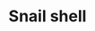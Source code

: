 ---
layout: item
title: Snail shell
item-id: 7800
datatable: true
id: 7800
name: "Snail shell"
members: true
lowalch: 0
highalch: 0
examine: "A shell from a giant snail."
monsters:
  - id: 5628
    name: "Giant snail"
    members: true
    combat_level: 80
    wiki_url: "https://oldschool.runescape.wiki/w/Giant_snail#Level_80"
    drops:
      - quantity: "1"
        rarity: 1
    image: "https://oldschool.runescape.wiki/images/thumb/6/6c/Giant_snail.png/1200px-Giant_snail.png?3f58a"
  - id: 5629
    name: "Giant snail"
    members: true
    combat_level: 109
    wiki_url: "https://oldschool.runescape.wiki/w/Giant_snail#Level_109"
    drops:
      - quantity: "1"
        rarity: 1
    image: "https://oldschool.runescape.wiki/images/thumb/6/6c/Giant_snail.png/1200px-Giant_snail.png?3f58a"
  - id: 5630
    name: "Giant snail"
    members: true
    combat_level: 139
    wiki_url: "https://oldschool.runescape.wiki/w/Giant_snail#Level_139"
    drops:
      - quantity: "1"
        rarity: 1
    image: "https://oldschool.runescape.wiki/images/thumb/6/6c/Giant_snail.png/1200px-Giant_snail.png?3f58a"
---